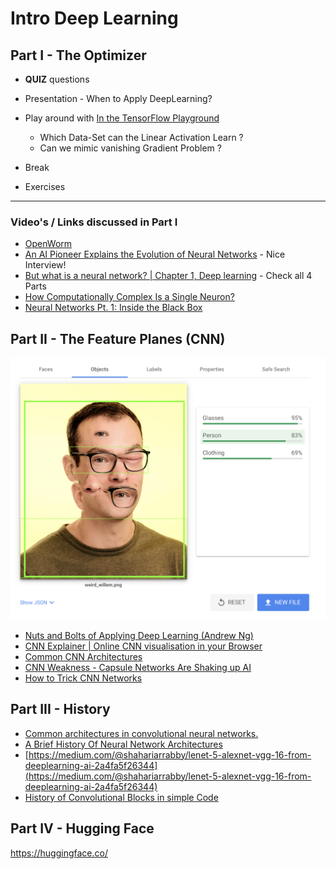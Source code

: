 # Intro Deep Learning

## Part I - The Optimizer

* **QUIZ** questions
* Presentation - When to Apply DeepLearning?
* Play around with [In the TensorFlow Playground](https://playground.tensorflow.org/)
	- Which Data-Set can the Linear Activation Learn ?
	- Can we mimic vanishing Gradient Problem ?

* Break
* Exercises

---

### Video's / Links discussed in Part I

* [OpenWorm](https://openworm.org/)
* [An AI Pioneer Explains the Evolution of Neural Networks](https://youtu.be/UTfQwTuri8Y) - Nice Interview!
* [But what is a neural network? | Chapter 1, Deep learning](https://www.youtube.com/watch?v=aircAruvnKk) - Check all 4 Parts
* [How Computationally Complex Is a Single Neuron?](https://www.quantamagazine.org/how-computationally-complex-is-a-single-neuron-20210902/)
* [Neural Networks Pt. 1: Inside the Black Box](https://www.youtube.com/watch?v=CqOfi41LfDw)


## Part II - The Feature Planes (CNN)

![weirdwillem](images/cnn.png)

* [Nuts and Bolts of Applying Deep Learning (Andrew Ng)](https://www.youtube.com/watch?v=F1ka6a13S9I)
* [CNN Explainer | Online CNN visualisation in your Browser](https://poloclub.github.io/cnn-explainer/)
* [Common CNN Architectures](https://www.jeremyjordan.me/convnet-architectures/)
* [CNN Weakness - Capsule Networks Are Shaking up AI](https://hackernoon.com/capsule-networks-are-shaking-up-ai-heres-how-to-use-them-c233a0971952)
* [How to Trick CNN Networks](https://medium.com/@ageitgey/machine-learning-is-fun-part-8-how-to-intentionally-trick-neural-networks-b55da32b7196)

## Part III - History


* [Common architectures in convolutional neural networks.](https://www.jeremyjordan.me/convnet-architectures/)
* [A Brief History Of Neural Network Architectures](https://www.topbots.com/a-brief-history-of-neural-network-architectures/)
* [https://medium.com/@shahariarrabby/lenet-5-alexnet-vgg-16-from-deeplearning-ai-2a4fa5f26344](https://medium.com/@shahariarrabby/lenet-5-alexnet-vgg-16-from-deeplearning-ai-2a4fa5f26344)
* [History of Convolutional Blocks in simple Code](https://towardsdatascience.com/history-of-convolutional-blocks-in-simple-code-96a7ddceac0c)

## Part IV - Hugging Face

https://huggingface.co/

